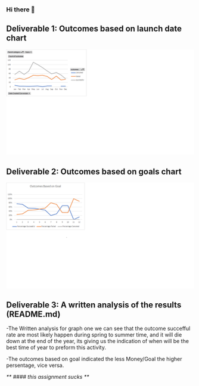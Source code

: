 ### Hi there 👋

<!--
**lewiclark/lewiclark** is a ✨ _special_ ✨ repository because its `README.md` (this file) appears on your GitHub profile.

Here are some ideas to get you started:

- 🔭 I’m currently working on ...
- 🌱 I’m currently learning ...
- 👯 I’m looking to collaborate on ...
- 🤔 I’m looking for help with ...
- 💬 Ask me about ...
- 📫 How to reach me: ...
- 😄 Pronouns: ...
- ⚡ Fun fact: ...
-->

## Deliverable 1: Outcomes based on launch date chart
![](resources/Theater_Outcomes_vs_Launch.png)
## Deliverable 2: Outcomes based on goals chart
![](resources/Outcomes_vs_Goals.png)

## Deliverable 3: A written analysis of the results (README.md)

-The Written analysis for graph one we can see that the outcome succefful rate are most likely happen during spring to summer time, and it will die down at the end of the year, its giving us the indication of when will be the best time of year to preform this activity.

-The outcomes based on goal indicated the less Money/Goal the higher persentage, vice versa.


_** #### this assignment sucks **_
